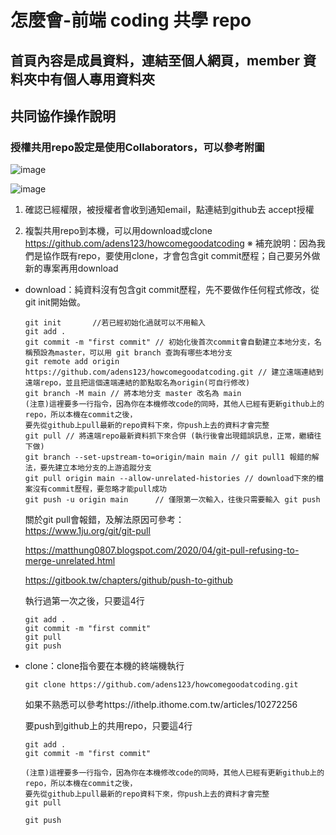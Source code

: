 # 怎麼會-前端 coding 共學 repo

## 首頁內容是成員資料，連結至個人網頁，member 資料夾中有個人專用資料夾

## 共同協作操作說明
### 授權共用repo設定是使用Collaborators，可以參考附圖
![image](https://github.com/adens123/howcomegoodatcoding/assets/72215185/1027dec6-4cad-4038-a5c3-9802352deb61)

![image](https://github.com/adens123/howcomegoodatcoding/assets/72215185/5922ee1f-cd70-4eaa-8fed-ae5171be2672)

1. 確認已經權限，被授權者會收到通知email，點連結到github去 accept授權

2. 複製共用repo到本機，可以用download或clone
https://github.com/adens123/howcomegoodatcoding
※ 補充說明：因為我們是協作既有repo，要使用clone，才會包含git commit歷程；自己要另外做新的專案再用download

* download：純資料沒有包含git commit歷程，先不要做作任何程式修改，從git init開始做。
  ```
  git init       //若已經初始化過就可以不用輸入
  git add .
  git commit -m "first commit" // 初始化後首次commit會自動建立本地分支，名稱預設為master，可以用 git branch 查詢有哪些本地分支
  git remote add origin https://github.com/adens123/howcomegoodatcoding.git // 建立遠端連結到遠端repo，並且把這個遠端連結的節點取名為origin(可自行修改)
  git branch -M main // 將本地分支 master 改名為 main
  (注意)這裡要多一行指令，因為你在本機修改code的同時，其他人已經有更新github上的repo，所以本機在commit之後，
  要先從github上pull最新的repo資料下來，你push上去的資料才會完整
  git pull // 將遠端repo最新資料抓下來合併 (執行後會出現錯誤訊息，正常，繼續往下做)
  git branch --set-upstream-to=origin/main main // git pull1 報錯的解法，要先建立本地分支的上游追蹤分支
  git pull origin main --allow-unrelated-histories // download下來的檔案沒有commit歷程，要忽略才能pull成功
  git push -u origin main      // 僅限第一次輸入，往後只需要輸入 git push
  ```
  關於git pull會報錯，及解法原因可參考：  
  https://www.1ju.org/git/git-pull

  https://matthung0807.blogspot.com/2020/04/git-pull-refusing-to-merge-unrelated.html

  https://gitbook.tw/chapters/github/push-to-github
  
  執行過第一次之後，只要這4行
  ```
  git add .
  git commit -m "first commit"
  git pull
  git push
  ```

* clone：clone指令要在本機的終端機執行
  ```
  git clone https://github.com/adens123/howcomegoodatcoding.git
  ```
  如果不熟悉可以參考https://ithelp.ithome.com.tw/articles/10272256

  要push到github上的共用repo，只要這4行
  ```
  git add .
  git commit -m "first commit"
  
  (注意)這裡要多一行指令，因為你在本機修改code的同時，其他人已經有更新github上的repo，所以本機在commit之後，
  要先從github上pull最新的repo資料下來，你push上去的資料才會完整
  git pull
  
  git push
